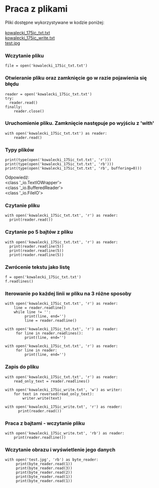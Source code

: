 # Praca z plikami
Pliki dostępne wykorzystywane w kodzie poniżej:<br><br>
[kowalecki_175ic_txt.txt](https://github.com/pkowalecki/machine-learning-piotr-kowalecki-175ic/blob/main/W6/kowalecki_175ic_txt.txt) <br>
[kowalecki_175ic_write.txt](https://github.com/pkowalecki/machine-learning-piotr-kowalecki-175ic/blob/main/W6/kowalecki_175ic_write.txt) <br>
[test.jpg](https://github.com/pkowalecki/machine-learning-piotr-kowalecki-175ic/blob/main/W6/test.jpg) <br>

### Wczytanie pliku

```
file = open('kowalecki_175ic_txt.txt')
```

### Otwieranie pliku oraz zamknięcie go w razie pojawienia się błędu
```
reader = open('kowalecki_175ic_txt.txt')
try:
  reader.read()
finally:
    reader.close()
```

### Uruchomienie pliku. Zamknięcie następuje po wyjściu z 'with'

```
with open('kowalecki_175ic_txt.txt') as reader:
    reader.read()
```

### Typy plików
```
print(type(open('kowalecki_175ic_txt.txt', 'r')))
print(type(open('kowalecki_175ic_txt.txt', 'rb')))
print(type(open('kowalecki_175ic_txt.txt', 'rb', buffering=0)))
```
Odpowiedź:
<br><class '_io.TextIOWrapper'>
<br><class '_io.BufferedReader'>
<br><class '_io.FileIO'>

### Czytanie pliku
```
with open('kowalecki_175ic_txt.txt', 'r') as reader:
  print(reader.read())
 ```
 
### Czytanie po 5 bajtów z pliku
```
with open('kowalecki_175ic_txt.txt', 'r') as reader:
  print(reader.readline(5))
  print(reader.readline(5))
  print(reader.readline(5))
 ```
 
### Zwrócenie tekstu jako listę
```
f = open('kowalecki_175ic_txt.txt')
f.readlines()
```

### Iterowanie po każdej linii w pliku na 3 różne sposoby

```
with open('kowalecki_175ic_txt.txt', 'r') as reader:
    line = reader.readline()
    while line != '':
         print(line, end='')
         line = reader.readline()
```
```
with open('kowalecki_175ic_txt.txt', 'r') as reader:
     for line in reader.readlines():
         print(line, end='')
```
```
with open('kowalecki_175ic_txt.txt', 'r') as reader:
     for line in reader:
         print(line, end='')
```

### Zapis do pliku
```
with open('kowalecki_175ic_txt.txt', 'r') as reader:
    read_only_text = reader.readlines()

with open('kowalecki_175ic_write.txt', 'w') as writer:
    for text in reversed(read_only_text):
        writer.write(text)

with open('kowalecki_175ic_write.txt', 'r') as reader:
      print(reader.read())
```

### Praca z bajtami - wczytanie pliku
```
with open('kowalecki_175ic_write.txt', 'rb') as reader:
    print(reader.readline())
```

### Wczytanie obrazu i wyświetlenie jego danych
```
with open('test.jpg', 'rb') as byte_reader:
     print(byte_reader.read(1))
     print(byte_reader.read(3))
     print(byte_reader.read(2))
     print(byte_reader.read(1))
     print(byte_reader.read(1))
```

